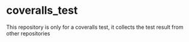 # coveralls_test
This repository is only for a coveralls test, it collects the test result from other repositories
